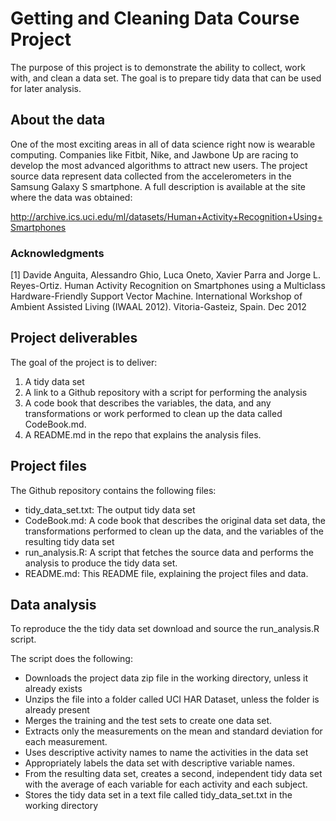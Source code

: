 # Getting and Cleaning Data Course Project

The purpose of this project is to demonstrate the ability to collect, work with, and clean a data set. The goal is to prepare tidy data that can be used for later analysis.

## About the data

One of the most exciting areas in all of data science right now is wearable computing. Companies like Fitbit, Nike, and Jawbone Up are racing to develop the most advanced algorithms to attract new users. The project source data represent data collected from the accelerometers in the Samsung Galaxy S smartphone. A full description is available at the site where the data was obtained:

http://archive.ics.uci.edu/ml/datasets/Human+Activity+Recognition+Using+Smartphones 

### Acknowledgments

[1] Davide Anguita, Alessandro Ghio, Luca Oneto, Xavier Parra and Jorge L. Reyes-Ortiz. Human Activity Recognition on Smartphones using a Multiclass Hardware-Friendly Support Vector Machine. International Workshop of Ambient Assisted Living (IWAAL 2012). Vitoria-Gasteiz, Spain. Dec 2012

## Project deliverables

The goal of the project is to deliver:

1. A tidy data set
2. A link to a Github repository with a script for performing the analysis
3. A code book that describes the variables, the data, and any transformations or work performed to clean up the data called CodeBook.md.
4. A README.md in the repo that explains the analysis files.

## Project files

The Github repository contains the following files: 

- tidy_data_set.txt: The output tidy data set
- CodeBook.md: A code book that describes the original data set data, the transformations performed to clean up the data, and the variables of the resulting tidy data set
- run_analysis.R: A script that fetches the source data and performs the analysis to produce the tidy data set.
- README.md: This README file, explaining the project files and data.

## Data analysis

To reproduce the the tidy data set download and source the run_analysis.R script.

The script does the following:

- Downloads the project data zip file in the working directory, unless it already exists
- Unzips the file into a folder called UCI HAR Dataset, unless the folder is already present
- Merges the training and the test sets to create one data set.
- Extracts only the measurements on the mean and standard deviation for each measurement. 
- Uses descriptive activity names to name the activities in the data set
- Appropriately labels the data set with descriptive variable names. 
- From the resulting data set, creates a second, independent tidy data set with the average of each variable for each activity and each subject.
- Stores the tidy data set in a text file called tidy_data_set.txt in the working directory
